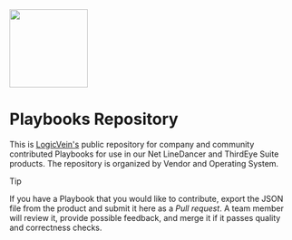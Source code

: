 <picture>
  <source media="(prefers-color-scheme: dark)" srcset="https://github.com/logicvein/Playbooks/blob/bd5190a51b26ede992781fda4688f456f683bbb5/Logo-dk.png">
  <source media="(prefers-color-scheme: light)" srcset="https://github.com/logicvein/Playbooks/blob/bd5190a51b26ede992781fda4688f456f683bbb5/Logo-lt.png">
  <img src="https://user-images.githubusercontent.com/25423296/163456779-a8556205-d0a5-45e2-ac17-42d089e3c3f8.png" width=138>
</picture>

# Playbooks Repository

This is [LogicVein's](https://logicvein.com) public repository for company and community contributed Playbooks for use in our Net LineDancer and ThirdEye Suite products. The repository is organized by Vendor and Operating System.

> [!TIP]
> If you have a Playbook that you would like to contribute, export the JSON file from the product and submit it here as a *Pull request*. A team member will review it, provide possible feedback, and merge it if it passes quality and correctness checks.
